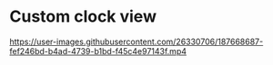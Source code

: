 # Custom clock view

https://user-images.githubusercontent.com/26330706/187668687-fef246bd-b4ad-4739-b1bd-f45c4e97143f.mp4
